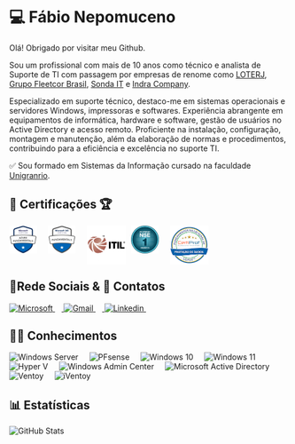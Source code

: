 # 💻 Fábio Nepomuceno

Olá! Obrigado por visitar meu Github.

Sou um profissional com mais de 10 anos como técnico e analista de Suporte de TI com passagem por empresas de renome como [LOTERJ](https://www.loterj.rj.gov.br), [Grupo Fleetcor Brasil](https://www.semparar.com.br), [Sonda IT](https://www.sonda.com/pt) e [Indra Company](https://www.minsait.com/pt). 

Especializado em suporte técnico, destaco-me em sistemas operacionais e servidores Windows, impressoras e softwares. Experiência abrangente em equipamentos de informática, hardware e software, gestão de usuários no Active Directory e acesso remoto. Proficiente na instalação, configuração, montagem e manutenção, além da elaboração de normas e procedimentos, contribuindo para a eficiência e excelência no suporte TI.

✅ Sou formado em Sistemas da Informação cursado na faculdade [Unigranrio](https://unigranrio.edu.br/).



## 🚀 Certificações 🏆

<img 
    align="left" 
    alt="Azure Fundamentals"
    title="Microsoft Azure Fundamentals" 
    width="50px" 
    style="padding-right: 20px;" 
    src="https://github.com/fabioceno/img/blob/14fa87bab48b8e8f87185f604ac5a2ebfdf8681e/AZ900.png" 
/>
<img 
    align="left" 
    alt="365 Fundamentals" 
    title="Microsoft 365 Fundamentals"
    width="50px" 
    style="padding-right: 20px;" 
    src="https://github.com/fabioceno/img/blob/14fa87bab48b8e8f87185f604ac5a2ebfdf8681e/Ms900.png" 
/>
<img 
    align="left" 
    alt="Itil v3" 
    title="Itil v3 Foundations"
    width="70px" 
    style="padding-right: 10px;" 
    src="https://github.com/fabioceno/img/blob/14e9da7c207bc5d8a9154cb9be539fc3b5adccfb/Itil-v3.png" 
/>
<img 
    align="left" 
    alt="NSE 1"
    title="NSE 1 Fortinet" 
    width="50px" 
    style="padding-right: 20px;" 
    src="https://github.com/fabioceno/img/blob/8b1cfa94bc66e9aa867533810342ee2600b82de1/nse_1_fortinet.png" 
/>
<img 
    align="left" 
    alt="Certpro" 
    title="Lei de Proteção de dados"
    width="70px" 
    style="padding-right: 10px;" 
    src="https://github.com/fabioceno/img/blob/8b1cfa94bc66e9aa867533810342ee2600b82de1/prot_dados.png" 
/>
<br/>
<br/>
<br/>
<br/>

## 📡Rede Sociais & 📩 Contatos

<div align="left">
            <a href="https://learn.microsoft.com/pt-br/users/fabioceno">
        <img 
            alt="Microsoft" 
            title="Me siga no Microsoft Learning" 
            src="https://img.shields.io/badge/Microsoft_Learning-red?style=for-the-badge"//target="_blank"
        />
        <img width="12" />
    </a>        
        <a href="mailto:fnsilva.ti@gmail.com">
        <img 
            alt="Gmail" 
            title="Contato" 
            src="https://img.shields.io/badge/Gmail-white?style=for-the-badge&logo=gmail&logoColor=Red" //target="_blank"
        />
        <img width="12" />
    </a>
    <a href="https://www.linkedin.com/in/fabio-nepomuceno">
        <img 
            alt="Linkedin" 
            title="Envie um Convite!" 
            src="https://img.shields.io/badge/-LinkedIn-%230077B5?style=for-the-badge&logo=linkedin&logoColor=white"//target="_blank"
        />
        <img width="12" />
    </a>
</div>

## 👨‍🎓 Conhecimentos

<div align="left">
        <img 
            alt="Windows Server" 
            src="https://img.shields.io/badge/Windows%20Server-darkblue?style=for-the-badge"target="_blank"
            title="Windows Server"
            />
        <img width="12" />
        <img 
            alt="PFsense" 
            src="https://img.shields.io/badge/Pfsense-white?style=for-the-badge&logo=pfsense&logoColor=darkblue"target="_blank"
            title="Firewall PFsense"
        />
        <img width="12" />
        <img 
            alt="Windows 10" 
            src="https://img.shields.io/badge/Windows%2010-blue?style=for-the-badge"target="_blank"
            title="Windows 10 Client"
        />
        <img width="12" />
        <img 
            alt="Windows 11" 
            src="https://img.shields.io/badge/Windows%2011-lightblue?style=for-the-badge"target="_blank"
            title="Windows 11 Client"
        />
        <img width="12" />
        <img 
            alt="Hyper V" 
            src="https://img.shields.io/badge/Hyper%20v-darkgreen?style=for-the-badge"target="_blank"
            title="Microsoft Hyper V"
        />
        <img width="12" />
        <img 
            alt="Windows Admin Center" 
            src="https://img.shields.io/badge/Windows%20Admin%20Center-grey?style=for-the-badge"target="_blank"
            title="Windows Admin Center"
        />
      <img width="12" />
        <img 
            alt="Microsoft Active Directory" 
            src="https://img.shields.io/badge/Active%20Directory-blue?style=for-the-badge"target="_blank"  
            title="Microsoft Active Directory"
        />
      <img width="12" />            
        <img 
            alt="Ventoy" 
            src="https://img.shields.io/badge/Ventoy-darkblue?style=for-the-badge"target="_blank"
            title="Ventoy Bootable"
        />
      <img width="12" />
        <img 
            alt="iVentoy" 
            src="https://img.shields.io/badge/iVentoy-darkred?style=for-the-badge"target="_blank" 
            title="iVentoy Bootable PXE"
        />
      <img width="12" />
            
## 📊 Estatísticas

<p>
  <img 
    align="left" 
    alt="GitHub Stats" 
    height="200" 
    style="padding-right: 10px;" 
    src="https://github-readme-stats.vercel.app/api?username=fabioceno&show_icons=true&theme=tokyonight&include_all_commits=true&locale=pt-br" 
  />

</p>

